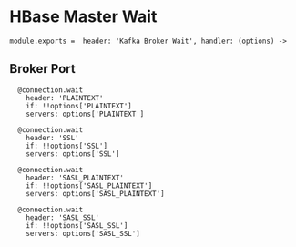 
# HBase Master Wait

    module.exports =  header: 'Kafka Broker Wait', handler: (options) ->

## Broker Port

      @connection.wait
        header: 'PLAINTEXT'
        if: !!options['PLAINTEXT']
        servers: options['PLAINTEXT']
        
      @connection.wait
        header: 'SSL'
        if: !!options['SSL']
        servers: options['SSL']

      @connection.wait
        header: 'SASL_PLAINTEXT'
        if: !!options['SASL_PLAINTEXT']
        servers: options['SASL_PLAINTEXT']
              
      @connection.wait
        header: 'SASL_SSL'
        if: !!options['SASL_SSL']
        servers: options['SASL_SSL']
